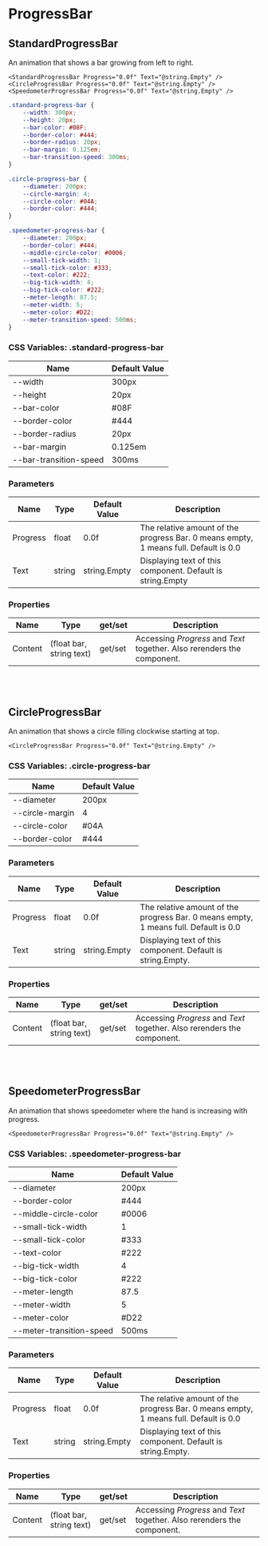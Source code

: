 # ProgressBar

## StandardProgressBar

An animation that shows a bar growing from left to right.

```razor
<StandardProgressBar Progress="0.0f" Text="@string.Empty" />
<CircleProgressBar Progress="0.0f" Text="@string.Empty" />
<SpeedometerProgressBar Progress="0.0f" Text="@string.Empty" />
```

```css
.standard-progress-bar {
    --width: 300px;
    --height: 20px;
    --bar-color: #08F;
    --border-color: #444;
    --border-radius: 20px;
    --bar-margin: 0.125em;
    --bar-transition-speed: 300ms;
}

.circle-progress-bar {
    --diameter: 200px;
    --circle-margin: 4;
    --circle-color: #04A;
    --border-color: #444;
}

.speedometer-progress-bar {
    --diameter: 200px;
    --border-color: #444;
    --middle-circle-color: #0006;
    --small-tick-width: 1;
    --small-tick-color: #333;
    --text-color: #222;
    --big-tick-width: 4;
    --big-tick-color: #222;
    --meter-length: 87.5;
    --meter-width: 5;
    --meter-color: #D22;
    --meter-transition-speed: 500ms;
}
```


### CSS Variables: .standard-progress-bar

| **Name**               | **Default Value** |
| ---------------------- | ----------------- |
| --width                | 300px             |
| --height               | 20px              |
| --bar-color            | #08F              |
| --border-color         | #444              |
| --border-radius        | 20px              |
| --bar-margin           | 0.125em           |
| --bar-transition-speed | 300ms             |


### Parameters

| **Name** | **Type** | **Default Value** | **Description**                                                                      |
| -------- | -------- | ----------------- | ------------------------------------------------------------------------------------ |
| Progress | float    | 0.0f              | The relative amount of the progress Bar. 0 means empty, 1 means full. Default is 0.0 |
| Text     | string   | string.Empty      | Displaying text of this component. Default is string.Empty                           |


### Properties

| **Name** | **Type**                 | get/set | **Description**                                                         |
| -------- | ------------------------ | ------- | ----------------------------------------------------------------------- |
| Content  | (float bar, string text) | get/set | Accessing *Progress* and *Text* together. Also rerenders the component. |


<br></br>
## CircleProgressBar

An animation that shows a circle filling clockwise starting at top.

```razor
<CircleProgressBar Progress="0.0f" Text="@string.Empty" />
```


### CSS Variables: .circle-progress-bar

| **Name**        | **Default Value** |
| --------------- | ------------------|
| --diameter      | 200px             |
| --circle-margin | 4                 |
| --circle-color  | #04A              |
| --border-color  | #444              |


### Parameters

| **Name** | **Type** | **Default Value** | **Description**                                                                      |
| -------- | -------- | ----------------- | ------------------------------------------------------------------------------------ |
| Progress | float    | 0.0f              | The relative amount of the progress Bar. 0 means empty, 1 means full. Default is 0.0 |
| Text     | string   | string.Empty      | Displaying text of this component. Default is string.Empty.                          |


### Properties

| **Name** | **Type**                 | get/set | **Description**                                                         |
| -------- | ------------------------ | ------- | ----------------------------------------------------------------------- |
| Content  | (float bar, string text) | get/set | Accessing *Progress* and *Text* together. Also rerenders the component. |


<br></br>
## SpeedometerProgressBar

An animation that shows speedometer where the hand is increasing with progress.

```razor
<SpeedometerProgressBar Progress="0.0f" Text="@string.Empty" />
```


### CSS Variables: .speedometer-progress-bar

| **Name**                 | **Default Value** |
| ------------------------ | ----------------- |
| --diameter               | 200px             |
| --border-color           | #444              |
| --middle-circle-color    | #0006             |
| --small-tick-width       | 1                 |
| --small-tick-color       | #333              |
| --text-color             | #222              |
| --big-tick-width         | 4                 |
| --big-tick-color         | #222              |
| --meter-length           | 87.5              |
| --meter-width            | 5                 |
| --meter-color            | #D22              |
| --meter-transition-speed | 500ms             |


### Parameters

| **Name** | **Type** | **Default Value** | **Description**                                                                      |
| -------- | -------- | ----------------- | ------------------------------------------------------------------------------------ |
| Progress | float    | 0.0f              | The relative amount of the progress Bar. 0 means empty, 1 means full. Default is 0.0 |
| Text     | string   | string.Empty      | Displaying text of this component. Default is string.Empty.                          |


### Properties

| **Name** | **Type**                 | get/set | **Description**                                                         |
| -------- | ------------------------ | ------- | ----------------------------------------------------------------------- |
| Content  | (float bar, string text) | get/set | Accessing *Progress* and *Text* together. Also rerenders the component. |
